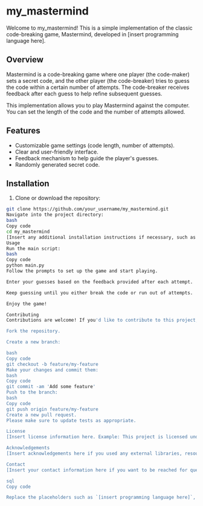 
# my_mastermind

Welcome to my_mastermind! This is a simple implementation of the classic code-breaking game, Mastermind, developed in [insert programming language here].

## Overview

Mastermind is a code-breaking game where one player (the code-maker) sets a secret code, and the other player (the code-breaker) tries to guess the code within a certain number of attempts. The code-breaker receives feedback after each guess to help refine subsequent guesses.

This implementation allows you to play Mastermind against the computer. You can set the length of the code and the number of attempts allowed.

## Features

- Customizable game settings (code length, number of attempts).
- Clear and user-friendly interface.
- Feedback mechanism to help guide the player's guesses.
- Randomly generated secret code.

## Installation

1. Clone or download the repository:

```bash
git clone https://github.com/your_username/my_mastermind.git
Navigate into the project directory:
bash
Copy code
cd my_mastermind
[Insert any additional installation instructions if necessary, such as dependencies or environment setup.]
Usage
Run the main script:
bash
Copy code
python main.py
Follow the prompts to set up the game and start playing.

Enter your guesses based on the feedback provided after each attempt.

Keep guessing until you either break the code or run out of attempts.

Enjoy the game!

Contributing
Contributions are welcome! If you'd like to contribute to this project, please follow these steps:

Fork the repository.

Create a new branch:

bash
Copy code
git checkout -b feature/my-feature
Make your changes and commit them:
bash
Copy code
git commit -am 'Add some feature'
Push to the branch:
bash
Copy code
git push origin feature/my-feature
Create a new pull request.
Please make sure to update tests as appropriate.

License
[Insert license information here. Example: This project is licensed under the MIT License - see the LICENSE.md file for details.]

Acknowledgements
[Insert acknowledgements here if you used any external libraries, resources, or tutorials.]

Contact
[Insert your contact information here if you want to be reached for questions, feedback, or collaboration.]

sql
Copy code

Replace the placeholders such as `[insert programming language here]`, `[Insert license information here]`, and `[Insert acknowledgements here]` with relevant information specific to your project. Additionally, make sure to update the instructions and descriptions according to your actual project setup and requirements.




